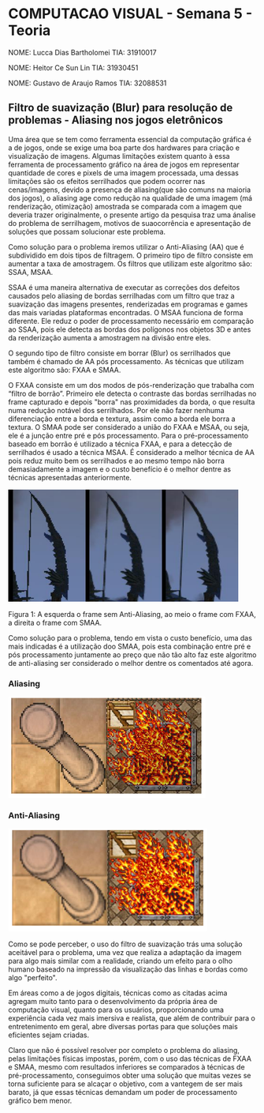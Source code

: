 # COMPUTACAO VISUAL - Semana 5 - Teoria 

NOME: Lucca Dias Bartholomei 
TIA: 31910017

NOME: Heitor Ce Sun Lin
TIA: 31930451

NOME: Gustavo de Araujo Ramos 
TIA: 32088531


## Filtro de suavização (Blur) para resolução de problemas - Aliasing nos jogos eletrônicos

Uma área que se tem como ferramenta essencial da computação gráfica é a de jogos, onde se exige uma boa parte dos hardwares para 
criação e visualização de imagens. Algumas limitações existem quanto à essa ferramenta de processamento gráfico na área de jogos em 
representar quantidade de cores e pixels de uma imagem processada, uma dessas limitações são os efeitos serrilhados que podem ocorrer 
nas cenas/imagens, devido a presença de aliasing(que são comuns na maioria dos jogos), o aliasing age como redução na qualidade de uma 
imagem (má renderização, otimização) amostrada se comparada com a imagem que deveria trazer originalmente, o presente artigo da pesquisa 
traz uma ánalise do problema de serrilhagem, motivos de suaocorrência e apresentação de soluções que possam solucionar este problema.

Como solução para o problema iremos utilizar o Anti-Aliasing (AA) que é subdividido em dois tipos de filtragem. 
O primeiro tipo de filtro consiste em aumentar a taxa de amostragem. Os filtros que utilizam este algoritmo são: SSAA, MSAA.

SSAA é uma maneira alternativa de executar as correções dos defeitos causados pelo aliasing de bordas serrilhadas
com um filtro que traz a suavização das imagens presentes, renderizadas em programas e games das mais variadas plataformas encontradas.
O MSAA funciona de forma diferente. Ele reduz o poder de processamento necessário em comparação ao SSAA, 
pois ele detecta as bordas dos polígonos nos objetos 3D e antes da renderização aumenta a amostragem na divisão entre eles. 

O segundo tipo de filtro consiste em borrar (Blur) os serrilhados que também é chamado de AA pós processamento. 
As técnicas que utilizam este algoritmo são: FXAA e SMAA.

O FXAA consiste em um dos modos de pós-renderização que trabalha com “filtro de borrão”. 
Primeiro ele detecta o contraste das bordas serrilhadas no frame capturado e depois "borra" nas proximidades da borda, 
o que resulta numa redução notável dos serrilhados. Por ele não fazer nenhuma diferenciação entre a borda e textura, 
assim como a borda ele borra a textura. O SMAA pode ser considerado a união do FXAA e MSAA, ou seja, ele é a junção
entre pré e pós processamento. Para o pré-processamento baseado em borrão é utilizado a técnica FXAA, e para 
a detecção de serrilhados é usado a técnica MSAA. É considerado a melhor técnica de AA pois reduz muito bem os serrilhados
e ao mesmo tempo não borra demasiadamente a imagem e o custo benefício é o melhor dentre as técnicas apresentadas anteriormente. 

![](Images/Imagem1.png)

Figura 1: A esquerda o frame sem Anti-Aliasing, ao meio o frame com FXAA, a direita o frame com SMAA.

Como solução para o problema, tendo em vista o custo benefício, uma das mais indicadas é a utilização doo SMAA, pois esta combinação entre pré e pós
processamento juntamente ao preço que não tão alto faz este algoritmo de anti-aliasing ser considerado o melhor dentre os comentados até agora.



### Aliasing
![](Images/Aliasing.png)

### Anti-Aliasing
![](Images/Anti-aliasing.png)

Como se pode perceber, o uso do filtro de suavização trás uma solução aceitável para o problema, uma vez que realiza a adaptação
da imagem para algo mais similar com a realidade, criando um efeito para o olho humano baseado na impressão da visualização das
linhas e bordas como algo "perfeito".

Em áreas como a de jogos digitais, técnicas como as citadas acima agregam muito tanto para o desenvolvimento da própria área de computação visual,
quanto para os usuários, proporcionando uma experiência cada vez mais imersiva e realista, que além de contribuir para o entretenimento em geral,
abre diversas portas para que soluções mais eficientes sejam criadas.

Claro que não é possível resolver por completo o problema do aliasing, pelas limitações físicas impostas, porém, com o uso das técnicas 
de FXAA e SMAA, mesmo com resultados inferiores se comparados à técnicas de pré-processamento, conseguimos obter uma solução que muitas 
vezes se torna suficiente para se alcaçar o objetivo, com a vantegem de ser mais barato, já que essas técnicas demandam um poder de 
processamento gráfico bem menor.

